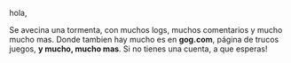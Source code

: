 hola,

Se avecina una tormenta, con muchos logs, muchos comentarios y mucho
mucho mas. Donde tambien hay mucho es en __gog.com__, página de trucos
juegos, __y mucho, mucho mas__. Si no tienes una cuenta, a que esperas!

